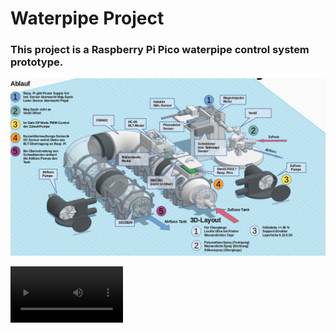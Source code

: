 # Waterpipe Project

### This project is a Raspberry Pi Pico waterpipe control system prototype.

![Kesselsteuerung](/images/Kessel.png)


<!-- blank line -->
<video src="PWM_Motor.mp4" width=180/>
